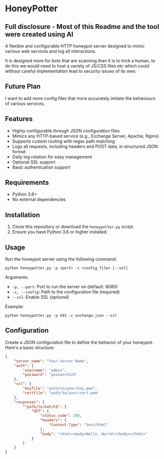 # HoneyPotter

##  Full disclosure - Most of this Readme and the tool were created using AI

A flexible and configurable HTTP honeypot server designed to mimic various web services and log all interactions. 

It is designed more for bots that are scanning than it is to trick a human, to do this we would need to host a variety of JS/CSS files etc which could without careful implementation lead to security issues of its own.

## Future Plan

I want to add more config files that more accurately imitate the behaviours of various services. 

## Features

- Highly configurable through JSON configuration files
- Mimics any HTTP-based service (e.g., Exchange Server, Apache, Nginx)
- Supports custom routing with regex path matching
- Logs all requests, including headers and POST data, in structured JSON format
- Daily log rotation for easy management
- Optional SSL support
- Basic authentication support

## Requirements

- Python 3.6+
- No external dependencies

## Installation

1. Clone this repository or download the `honeypotter.py` script.
2. Ensure you have Python 3.6 or higher installed.

## Usage

Run the honeypot server using the following command:

```
python honeypotter.py -p <port> -c <config_file> [--ssl]
```

Arguments:

- `-p, --port`: Port to run the server on (default: 8080)
- `-c, --config`: Path to the configuration file (required)
- `--ssl`: Enable SSL (optional)

Example:

```
python honeypotter.py -p 443 -c exchange.json --ssl
```

## Configuration

Create a JSON configuration file to define the behavior of your honeypot. Here's a basic structure:

```json
{
    "server_name": "Your-Server-Name",
    "auth": {
        "username": "admin",
        "password": "password123"
    },
    "ssl": {
        "keyfile": "path/to/your/key.pem",
        "certfile": "path/to/your/cert.pem"
    },
    "responses": {
        "^path/to/match$": {
            "GET": {
                "status_code": 200,
                "headers": {
                    "Content-Type": "text/html"
                },
                "body": "<html><body>Hello, World!</body></html>"
            }
        }
    }
}
